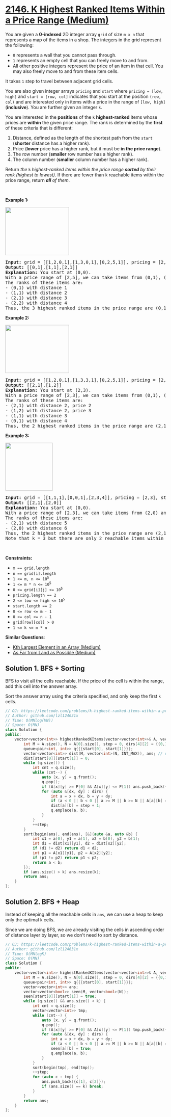 # [2146. K Highest Ranked Items Within a Price Range (Medium)](https://leetcode.com/problems/k-highest-ranked-items-within-a-price-range/)

<p>You are given a <strong>0-indexed</strong> 2D integer array <code>grid</code> of size <code>m x n</code> that represents a map of the items in a shop. The integers in the grid represent the following:</p>

<ul>
	<li><code>0</code> represents a wall that you cannot pass through.</li>
	<li><code>1</code> represents an empty cell that you can freely move to and from.</li>
	<li>All other positive integers represent the price of an item in that cell. You may also freely move to and from these item cells.</li>
</ul>

<p>It takes <code>1</code> step to travel between adjacent grid cells.</p>

<p>You are also given integer arrays <code>pricing</code> and <code>start</code> where <code>pricing = [low, high]</code> and <code>start = [row, col]</code> indicates that you start at the position <code>(row, col)</code> and are interested only in items with a price in the range of <code>[low, high]</code> (<strong>inclusive</strong>). You are further given an integer <code>k</code>.</p>

<p>You are interested in the <strong>positions</strong> of the <code>k</code> <strong>highest-ranked</strong> items whose prices are <strong>within</strong> the given price range. The rank is determined by the <strong>first</strong> of these criteria that is different:</p>

<ol>
	<li>Distance, defined as the length of the shortest path from the <code>start</code> (<strong>shorter</strong> distance has a higher rank).</li>
	<li>Price (<strong>lower</strong> price has a higher rank, but it must be <strong>in the price range</strong>).</li>
	<li>The row number (<strong>smaller</strong> row number has a higher rank).</li>
	<li>The column number (<strong>smaller</strong> column number has a higher rank).</li>
</ol>

<p>Return <em>the </em><code>k</code><em> highest-ranked items within the price range <strong>sorted</strong> by their rank (highest to lowest)</em>. If there are fewer than <code>k</code> reachable items within the price range, return <em><strong>all</strong> of them</em>.</p>

<p>&nbsp;</p>
<p><strong>Example 1:</strong></p>
<img alt="" src="https://assets.leetcode.com/uploads/2021/12/16/example1drawio.png" style="width: 200px; height: 151px;">
<pre><strong>Input:</strong> grid = [[1,2,0,1],[1,3,0,1],[0,2,5,1]], pricing = [2,5], start = [0,0], k = 3
<strong>Output:</strong> [[0,1],[1,1],[2,1]]
<strong>Explanation:</strong> You start at (0,0).
With a price range of [2,5], we can take items from (0,1), (1,1), (2,1) and (2,2).
The ranks of these items are:
- (0,1) with distance 1
- (1,1) with distance 2
- (2,1) with distance 3
- (2,2) with distance 4
Thus, the 3 highest ranked items in the price range are (0,1), (1,1), and (2,1).
</pre>

<p><strong>Example 2:</strong></p>
<img alt="" src="https://assets.leetcode.com/uploads/2021/12/16/example2drawio1.png" style="width: 200px; height: 151px;">
<pre><strong>Input:</strong> grid = [[1,2,0,1],[1,3,3,1],[0,2,5,1]], pricing = [2,3], start = [2,3], k = 2
<strong>Output:</strong> [[2,1],[1,2]]
<strong>Explanation:</strong> You start at (2,3).
With a price range of [2,3], we can take items from (0,1), (1,1), (1,2) and (2,1).
The ranks of these items are:
- (2,1) with distance 2, price 2
- (1,2) with distance 2, price 3
- (1,1) with distance 3
- (0,1) with distance 4
Thus, the 2 highest ranked items in the price range are (2,1) and (1,2).
</pre>

<p><strong>Example 3:</strong></p>
<img alt="" src="https://assets.leetcode.com/uploads/2021/12/30/example3.png" style="width: 149px; height: 150px;">
<pre><strong>Input:</strong> grid = [[1,1,1],[0,0,1],[2,3,4]], pricing = [2,3], start = [0,0], k = 3
<strong>Output:</strong> [[2,1],[2,0]]
<strong>Explanation:</strong> You start at (0,0).
With a price range of [2,3], we can take items from (2,0) and (2,1). 
The ranks of these items are: 
- (2,1) with distance 5
- (2,0) with distance 6
Thus, the 2 highest ranked items in the price range are (2,1) and (2,0). 
Note that k = 3 but there are only 2 reachable items within the price range.
</pre>

<p>&nbsp;</p>
<p><strong>Constraints:</strong></p>

<ul>
	<li><code>m == grid.length</code></li>
	<li><code>n == grid[i].length</code></li>
	<li><code>1 &lt;= m, n &lt;= 10<sup>5</sup></code></li>
	<li><code>1 &lt;= m * n &lt;= 10<sup>5</sup></code></li>
	<li><code>0 &lt;= grid[i][j] &lt;= 10<sup>5</sup></code></li>
	<li><code>pricing.length == 2</code></li>
	<li><code>2 &lt;= low &lt;= high &lt;= 10<sup>5</sup></code></li>
	<li><code>start.length == 2</code></li>
	<li><code>0 &lt;= row &lt;= m - 1</code></li>
	<li><code>0 &lt;= col &lt;= n - 1</code></li>
	<li><code>grid[row][col] &gt; 0</code></li>
	<li><code>1 &lt;= k &lt;= m * n</code></li>
</ul>


**Similar Questions**:
* [Kth Largest Element in an Array (Medium)](https://leetcode.com/problems/kth-largest-element-in-an-array/)
* [As Far from Land as Possible (Medium)](https://leetcode.com/problems/as-far-from-land-as-possible/)

## Solution 1. BFS + Sorting

BFS to visit all the cells reachable. If the price of the cell is within the range, add this cell into the answer array.

Sort the answer array using the criteria specified, and only keep the first `k` cells.

```cpp
// OJ: https://leetcode.com/problems/k-highest-ranked-items-within-a-price-range/
// Author: github.com/lzl124631x
// Time: O(MNlog(MN))
// Space: O(MN)
class Solution {
public:
    vector<vector<int>> highestRankedKItems(vector<vector<int>>& A, vector<int>& P, vector<int>& start, int k) {
        int M = A.size(), N = A[0].size(), step = 0, dirs[4][2] = {{0,1},{0,-1},{1,0},{-1,0}};
        queue<pair<int, int>> q{{{start[0], start[1]}}};
        vector<vector<int>> dist(M, vector<int>(N, INT_MAX)), ans; // dist[x][y] is the shortest distance from (x,y) to `start`.
        dist[start[0]][start[1]] = 0;
        while (q.size()) {
            int cnt = q.size();
            while (cnt--) {
                auto [x, y] = q.front();
                q.pop();
                if (A[x][y] >= P[0] && A[x][y] <= P[1]) ans.push_back({x, y});
                for (auto &[dx, dy] : dirs) {
                    int a = x + dx, b = y + dy;
                    if (a < 0 || b < 0 || a >= M || b >= N || A[a][b] == 0 || dist[a][b] != INT_MAX) continue;
                    dist[a][b] = step + 1;
                    q.emplace(a, b);
                }
            }
            ++step;
        }
        sort(begin(ans), end(ans), [&](auto &a, auto &b) {
            int x1 = a[0], y1 = a[1], x2 = b[0], y2 = b[1];
            int d1 = dist[x1][y1], d2 = dist[x2][y2];
            if (d1 != d2) return d1 < d2;
            int p1 = A[x1][y1], p2 = A[x2][y2];
            if (p1 != p2) return p1 < p2;
            return a < b;
        });
        if (ans.size() > k) ans.resize(k);
        return ans;
    }
};
```

## Solution 2. BFS + Heap

Instead of keeping all the reachable cells in `ans`, we can use a heap to keep only the optimal `k` cells.

Since we are doing BFS, we are already visiting the cells in ascending order of distance layer by layer, so we don't need to sort by distance.

```cpp
// OJ: https://leetcode.com/problems/k-highest-ranked-items-within-a-price-range/
// Author: github.com/lzl124631x
// Time: O(MNlogK)
// Space: O(MN)
class Solution {
public:
    vector<vector<int>> highestRankedKItems(vector<vector<int>>& A, vector<int>& P, vector<int>& start, int k) {
        int M = A.size(), N = A[0].size(), step = 0, dirs[4][2] = {{0,1},{0,-1},{1,0},{-1,0}};
        queue<pair<int, int>> q{{{start[0], start[1]}}};
        vector<vector<int>> ans;
        vector<vector<bool>> seen(M, vector<bool>(N));
        seen[start[0]][start[1]] = true;
        while (q.size() && ans.size() < k) {
            int cnt = q.size();
            vector<vector<int>> tmp;
            while (cnt--) {
                auto [x, y] = q.front();
                q.pop();
                if (A[x][y] >= P[0] && A[x][y] <= P[1]) tmp.push_back({A[x][y], x, y});
                for (auto &[dx, dy] : dirs) {
                    int a = x + dx, b = y + dy;
                    if (a < 0 || b < 0 || a >= M || b >= N || A[a][b] == 0 || seen[a][b]) continue;
                    seen[a][b] = true;
                    q.emplace(a, b);
                }
            }
            sort(begin(tmp), end(tmp));
            ++step;
            for (auto c : tmp) {
                ans.push_back({c[1], c[2]});
                if (ans.size() == k) break;
            }
        }
        return ans;
    }
};
```